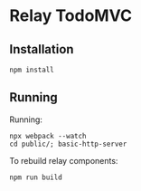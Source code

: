 # Relay TodoMVC

## Installation

```
npm install
```

## Running

Running:

```
npx webpack --watch
cd public/; basic-http-server
```

To rebuild relay components:

```
npm run build
```
